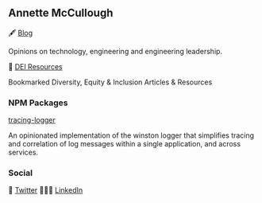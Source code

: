 ## Annette McCullough

🖋 [Blog](https://annettemccullough.com/blog)

Opinions on technology, engineering and engineering leadership.

📖 [DEI Resources](https://annettemccullough.com/dei-resources)

Bookmarked Diversity, Equity & Inclusion Articles & Resources


### NPM Packages
[tracing-logger](https://www.npmjs.com/package/tracing-logger)

An opinionated implementation of the winston logger that simplifies tracing and correlation of log messages within a single application, and across services.

### Social
🦜 [Twitter](https://twitter.com/annettemccull) 👩🏼‍💻 [LinkedIn](https://www.linkedin.com/in/annettemccullough/)
